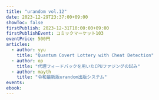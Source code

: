 ```yaml
---
title: "urandom vol.12"
date: 2023-12-29T23:37:00+09:00
showToc: false
firstPublish: 2023-12-31T10:00:00+09:00
firstPublishEvent: コミックマーケット103
eventPrice: 500円
articles:
  - author: yyu
    title: "Quantum Covert Lottery with Cheat Detection"
  - author: op
    title: "代理フィードバックを用いたCPUファジングの試み"
  - author: mayth
    title: "令和最新版urandom出版システム"
events:
ebook:
---
```

